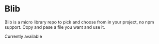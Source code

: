 # Blib

Blib is a micro library repo to pick and choose from in your project, no npm support.
Copy and pase a file you want and use it.

Currently available

[ V ]: Bchalk "a bun first chalk alternative"
